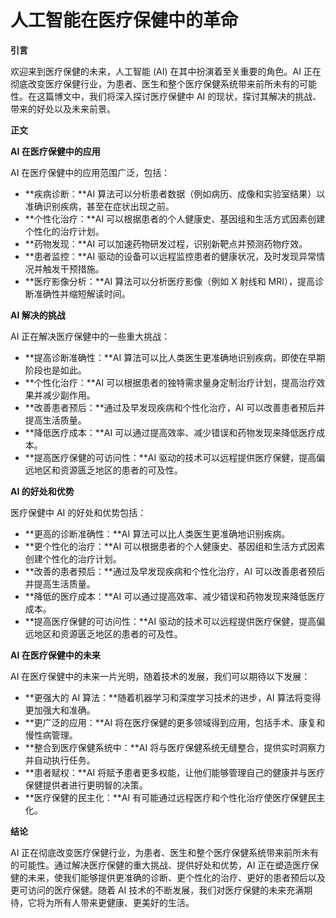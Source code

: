 # 人工智能在医疗保健中的革命

**引言**

欢迎来到医疗保健的未来，人工智能 (AI) 在其中扮演着至关重要的角色。AI 正在彻底改变医疗保健行业，为患者、医生和整个医疗保健系统带来前所未有的可能性。在这篇博文中，我们将深入探讨医疗保健中 AI 的现状，探讨其解决的挑战、带来的好处以及未来前景。

**正文**

**AI 在医疗保健中的应用**

AI 在医疗保健中的应用范围广泛，包括：

* **疾病诊断：**AI 算法可以分析患者数据（例如病历、成像和实验室结果）以准确识别疾病，甚至在症状出现之前。
* **个性化治疗：**AI 可以根据患者的个人健康史、基因组和生活方式因素创建个性化的治疗计划。
* **药物发现：**AI 可以加速药物研发过程，识别新靶点并预测药物疗效。
* **患者监控：**AI 驱动的设备可以远程监控患者的健康状况，及时发现异常情况并触发干预措施。
* **医疗影像分析：**AI 算法可以分析医疗影像（例如 X 射线和 MRI），提高诊断准确性并缩短解读时间。

**AI 解决的挑战**

AI 正在解决医疗保健中的一些重大挑战：

* **提高诊断准确性：**AI 算法可以比人类医生更准确地识别疾病，即使在早期阶段也是如此。
* **个性化治疗：**AI 可以根据患者的独特需求量身定制治疗计划，提高治疗效果并减少副作用。
* **改善患者预后：**通过及早发现疾病和个性化治疗，AI 可以改善患者预后并提高生活质量。
* **降低医疗成本：**AI 可以通过提高效率、减少错误和药物发现来降低医疗成本。
* **提高医疗保健的可访问性：**AI 驱动的技术可以远程提供医疗保健，提高偏远地区和资源匮乏地区的患者的可及性。

**AI 的好处和优势**

医疗保健中 AI 的好处和优势包括：

* **更高的诊断准确性：**AI 算法可以比人类医生更准确地识别疾病。
* **更个性化的治疗：**AI 可以根据患者的个人健康史、基因组和生活方式因素创建个性化的治疗计划。
* **改善的患者预后：**通过及早发现疾病和个性化治疗，AI 可以改善患者预后并提高生活质量。
* **降低的医疗成本：**AI 可以通过提高效率、减少错误和药物发现来降低医疗成本。
* **提高医疗保健的可访问性：**AI 驱动的技术可以远程提供医疗保健，提高偏远地区和资源匮乏地区的患者的可及性。

**AI 在医疗保健中的未来**

AI 在医疗保健中的未来一片光明，随着技术的发展，我们可以期待以下发展：

* **更强大的 AI 算法：**随着机器学习和深度学习技术的进步，AI 算法将变得更加强大和准确。
* **更广泛的应用：**AI 将在医疗保健的更多领域得到应用，包括手术、康复和慢性病管理。
* **整合到医疗保健系统中：**AI 将与医疗保健系统无缝整合，提供实时洞察力并自动执行任务。
* **患者赋权：**AI 将赋予患者更多权能，让他们能够管理自己的健康并与医疗保健提供者进行更明智的决策。
* **医疗保健的民主化：**AI 有可能通过远程医疗和个性化治疗使医疗保健民主化。

**结论**

AI 正在彻底改变医疗保健行业，为患者、医生和整个医疗保健系统带来前所未有的可能性。通过解决医疗保健的重大挑战、提供好处和优势，AI 正在塑造医疗保健的未来，使我们能够提供更准确的诊断、更个性化的治疗、更好的患者预后以及更可访问的医疗保健。随着 AI 技术的不断发展，我们对医疗保健的未来充满期待，它将为所有人带来更健康、更美好的生活。
